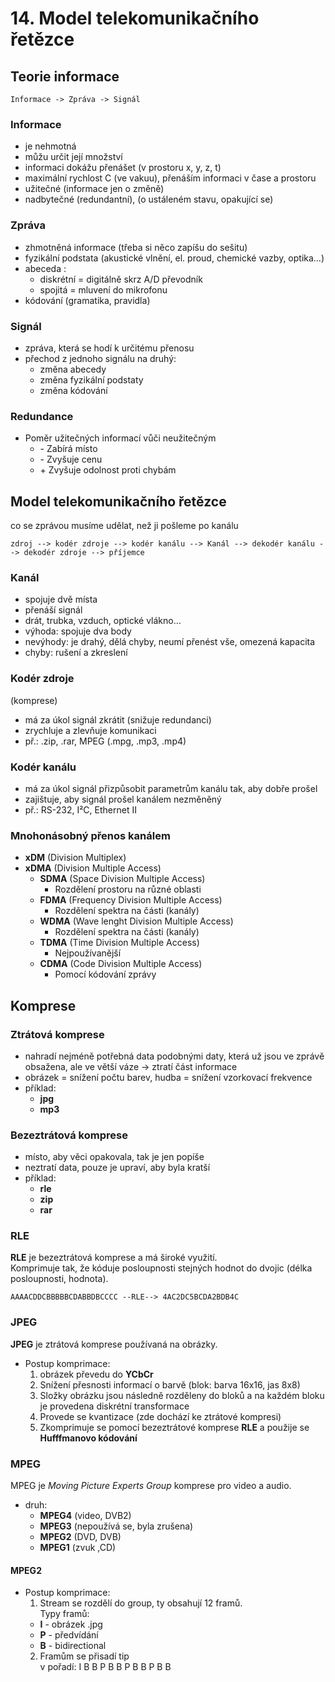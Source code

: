 # 14. Model telekomunikačního řetězce
## Teorie informace
    Informace -> Zpráva -> Signál
### Informace
- je nehmotná
- můžu určit její množství
- informaci dokážu přenášet (v prostoru x, y, z, t)
- maximální rychlost C (ve vakuu), přenáším informaci v čase a prostoru
- užitečné (informace jen o změně)
- nadbytečné (redundantní), (o ustáleném stavu, opakující se)
### Zpráva
- zhmotněná informace (třeba si něco zapíšu do sešitu)
- fyzikální podstata (akustické vlnění, el. proud, chemické vazby, optika…)
- abeceda :                   
  - diskrétní = digitálně skrz A/D převodník
  - spojitá = mluvení do mikrofonu
- kódování (gramatika, pravidla)
### Signál 
- zpráva, která se hodí k určitému přenosu
- přechod z jednoho signálu na druhý:
  - změna abecedy
  - změna fyzikální podstaty
  - změna kódování
### Redundance
- Poměr užitečných informací vůči neužitečným
  - \- Zabírá místo			
  - \- Zvyšuje cenu
  - \+ Zvyšuje odolnost proti chybám
  
  
## Model telekomunikačního řetězce
co se zprávou musíme udělat, než ji pošleme po kanálu

    zdroj --> kodér zdroje --> kodér kanálu --> Kanál --> dekodér kanálu --> dekodér zdroje --> příjemce

### Kanál
- spojuje dvě místa
- přenáší signál
- drát, trubka, vzduch, optické vlákno…
- výhoda: spojuje dva body
- nevýhody: je drahý, dělá chyby, neumí přenést vše, omezená kapacita
- chyby: rušení a zkreslení
### Kodér zdroje 
(komprese)
- má za úkol signál zkrátit (snižuje redundanci)
- zrychluje a zlevňuje komunikaci
- př.: .zip, .rar, MPEG (.mpg, .mp3, .mp4)
### Kodér kanálu
- má za úkol signál přizpůsobit parametrům kanálu tak, aby dobře prošel
- zajištuje, aby signál prošel kanálem nezměněný
- př.: RS-232, I²C, Ethernet II
### Mnohonásobný přenos kanálem
- **xDM**	(Division Multiplex)
- **xDMA**	(Division Multiple Access)
  - **SDMA**	(Space Division Multiple Access)
    - Rozdělení prostoru na různé oblasti
  - **FDMA**	(Frequency Division Multiple Access)
    - Rozdělení spektra na části (kanály)
  - **WDMA**	(Wave lenght Division Multiple Access)
    - Rozdělení spektra na části (kanály)
  - **TDMA**	(Time Division Multiple Access)
    - Nejpoužívanější
  - **CDMA**	(Code Division Multiple Access)
    - Pomocí kódování zprávy
    
    
## Komprese
### Ztrátová komprese
- nahradí nejméně potřebná data podobnými daty, která už jsou ve zprávě obsažena, ale ve větší váze -> ztratí část informace
- obrázek = snížení počtu barev, hudba = snížení vzorkovací frekvence
- příklad:
  - **jpg**
  - **mp3**
  
### Bezeztrátová komprese
- místo, aby věci opakovala, tak je jen popíše
- neztratí data, pouze je upraví, aby byla kratší
- příklad:
  - **rle**
  - **zip**
  - **rar**
  
### RLE
**RLE** je bezeztrátová komprese a má široké využití.  
Komprimuje tak, že kóduje posloupnosti stejných hodnot do dvojic (délka posloupnosti, hodnota). 

    AAAACDDCBBBBBCDABBDBCCCC --RLE--> 4AC2DC5BCDA2BDB4C

### JPEG
**JPEG** je ztrátová komprese používaná na obrázky.  

- Postup komprimace: 
  1. obrázek převedu do **YCbCr**
  2. Snížení přesnosti informací o barvě (blok: barva 16x16, jas 8x8)
  3. Složky obrázku jsou následně rozděleny do bloků a na každém bloku je provedena diskrétní transformace
  4. Provede se kvantizace (zde dochází ke ztrátové kompresi)
  5. Zkomprimuje se pomocí bezeztrátové komprese **RLE** a použije se **Hufffmanovo kódování**
  
  

### MPEG 
MPEG je *Moving Picture Experts Group* komprese pro video a audio.  
- druh: 
  - **MPEG4** (video, DVB2)
  - **MPEG3** (nepoužívá se, byla zrušena)
  - **MPEG2** (DVD, DVB)
  - **MPEG1** (zvuk ,CD)
  
#### MPEG2
- Postup komprimace: 
  1. Stream se rozdělí do group, ty obsahují 12 framů.  
  Typy framů:
    - **I** - obrázek  .jpg
    - **P** - předvídání
    - **B** - bidirectional 
  2. Framům se přisadí tip  
  v pořadí:
          I B B P B B P B B P B B
    
  
  
  
  
  
